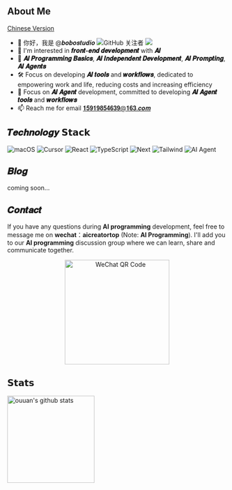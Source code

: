 ## About Me

[Chinese Version](./README.md)

- 👋 你好，我是 @𝒃𝒐𝒃𝒐𝒔𝒕𝒖𝒅𝒊𝒐 ![GitHub 关注者](https://img.shields.io/github/followers/bobostudio?style=social) ![](https://komarev.com/ghpvc/?username=bobostudio&label=visitors)
- 👀 I'm interested in **𝒇𝒓𝒐𝒏𝒕-𝒆𝒏𝒅 𝒅𝒆𝒗𝒆𝒍𝒐𝒑𝒎𝒆𝒏𝒕** with **𝑨𝑰**
- 🤖 **𝑨𝑰 𝑷𝒓𝒐𝒈𝒓𝒂𝒎𝒎𝒊𝒏𝒈 𝑩𝒂𝒔𝒊𝒄𝒔**, **𝑨𝑰 𝑰𝒏𝒅𝒆𝒑𝒆𝒏𝒅𝒆𝒏𝒕 𝑫𝒆𝒗𝒆𝒍𝒐𝒑𝒎𝒆𝒏𝒕**, **𝑨𝑰 𝑷𝒓𝒐𝒎𝒑𝒕𝒊𝒏𝒈**, **𝑨𝑰 𝑨𝒈𝒆𝒏𝒕𝒔**
- 🛠️ Focus on developing **𝑨𝑰 𝒕𝒐𝒐𝒍𝒔** and **𝒘𝒐𝒓𝒌𝒇𝒍𝒐𝒘𝒔**, dedicated to empowering work and life, reducing costs and increasing efficiency  
- 🤝 Focus on **𝑨𝑰 𝑨𝒈𝒆𝒏𝒕** development, committed to developing **𝑨𝑰 𝑨𝒈𝒆𝒏𝒕 𝒕𝒐𝒐𝒍𝒔** and **𝒘𝒐𝒓𝒌𝒇𝒍𝒐𝒘𝒔**
- 📫 Reach me for email 𝟏𝟓𝟗𝟏𝟗𝟖𝟓𝟒𝟔𝟑𝟗@𝟏𝟔𝟑.𝒄𝒐𝒎



## 𝑻𝒆𝒄𝒉𝒏𝒐𝒍𝒐𝒈𝒚  𝗦𝘁𝗮𝗰𝗸

![macOS](https://img.shields.io/badge/操作系统-macOS-informational?style=flat-square&logo=apple&logoColor=white) ![Cursor](https://img.shields.io/badge/编辑器-Cursor-blue?style=flat-square&logo=cursor&logoColor=white) ![React](https://img.shields.io/badge/React-blue?style=flat-square&logo=react&logoColor=white) ![TypeScript](https://img.shields.io/badge/TypeScript-blue?style=flat-square&logo=typescript&logoColor=white) ![Next](https://img.shields.io/badge/Next-blue?style=flat-square&logo=nextdotjs&logoColor=white) ![Tailwind](https://img.shields.io/badge/Tailwind-blue?style=flat-square&logo=tailwind-css&logoColor=white) ![AI Agent](https://img.shields.io/badge/AI%20Agent-blue?style=flat-square&logo=ai&logoColor=white)

## 𝑩𝒍𝒐𝒈

coming soon...

## 𝑪𝒐𝒏𝒕𝒂𝒄𝒕

If you have any questions during **AI programming** development, feel free to message me on **wechat**：**aicreatortop** (Note: **AI Programming**). I'll add you to our **AI programming** discussion group where we can learn, share and communicate together.

<p align="center">
<img alt="WeChat QR Code" src="https://www.bobostudio.eu.org/images/wechat-qr.jpg" width="240">
</p>


## 𝗦𝘁𝗮𝘁𝘀

<p align="left">
<img alt="ouuan's github stats" height='200' src="https://github-readme-stats.vercel.app/api?username=bobostudio&show_icons=true&include_all_commits=true">
</p>
